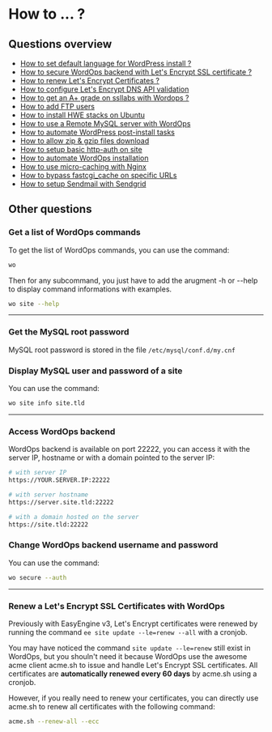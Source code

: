 # How to ... ?

## Questions overview

- [How to set default language for WordPress install ?](/how-to/wp-language/)
- [How to secure WordOps backend with Let's Encrypt SSL certificate ?](/how-to/secure-22222/)
- [How to renew Let's Encrypt Certificates ?](#renew-a-lets-encrypt-ssl-certificates-with-wordops)
- [How to configure Let's Encrypt DNS API validation](/how-to/configure-letsencrypt-dns-api-validation/)
- [How to get an A+ grade on ssllabs with Wordops ?](how-to/get-a-plus-grade-ssllabs.md)
- [How to add FTP users](how-to/add-ftp-users.md)
- [How to install HWE stacks on Ubuntu](how-to/ubuntu-lts-hwe-stacks.md)
- [How to use a Remote MySQL server with WordOps](how-to/remote-mysql-server.md)
- [How to automate WordPress post-install tasks](how-to/post-install-wp.md)
- [How to allow zip & gzip files download](how-to/allow-zip-gzip-files-download.md)
- [How to setup basic http-auth on site](how-to/setup-basic-auth.md)
- [How to automate WordOps installation](how-to/automate-wordops-install.md)
- [How to use micro-caching with Nginx](how-to/microcaching-with-nginx.md)
- [How to bypass fastcgi_cache on specific URLs](how-to/bypass-fastcgi-cache-on-specific-urls.md)
- [How to setup Sendmail with Sendgrid](how-to/setup-sendmail-with-sendgrid.md)

## Other questions

### Get a list of WordOps commands

To get the list of WordOps commands, you can use the command:

```bash
wo
```

Then for any subcommand, you just have to add the arugment -h or --help to display command informations with examples.

```bash
wo site --help
```

---

### Get the MySQL root password

MySQL root password is stored in the file `/etc/mysql/conf.d/my.cnf`

### Display MySQL user and password of a site

You can use the command:

```bash
wo site info site.tld
```

---

### Access WordOps backend

WordOps backend is available on port 22222, you can access it with the server IP, hostname or with a domain pointed to the server IP:

```bash
# with server IP
https://YOUR.SERVER.IP:22222

# with server hostname
https://server.site.tld:22222

# with a domain hosted on the server
https://site.tld:22222
```

### Change WordOps backend username and password

You can use the command:

```bash
wo secure --auth
```

---

### Renew a Let's Encrypt SSL Certificates with WordOps

Previously with EasyEngine v3, Let's Encrypt certificates were renewed by running the command `ee site update --le=renew --all` with a cronjob.

You may have noticed the command `site update --le=renew` still exist in WordOps, but you shouln't need it because WordOps use the awesome acme client acme.sh to issue and handle Let's Encrypt SSL certificates. All certificates are **automatically renewed every 60 days** by acme.sh using a cronjob.

However, if you really need to renew your certificates, you can directly use acme.sh to renew all certificates with the following command:

```bash
acme.sh --renew-all --ecc
```